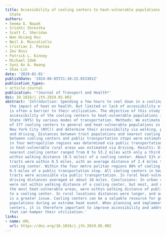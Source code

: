 ```yaml
---
title: Accessibility of cooling centers to heat-vulnerable populations in New York
  State
authors:
- Seema G. Nayak
- Srishti Shrestha
- Scott C. Sheridan
- Wan Hsiang Hsu
- Neil A. Muscatiello
- Cristian I. Pantea
- Zev Ross
- Patrick L. Kinney
- Michael Zdeb
- Syni An A. Hwang
- Shao Lin
date: '2019-01-01'
publishDate: '2024-06-05T21:10:23.653301Z'
publication_types:
- article-journal
publication: '*Journal of Transport and Health*'
doi: 10.1016/j.jth.2019.05.002
abstract: 'Introduction: Spending a few hours to cool down in a cooling center reduces
  the impact of heat on health. But limited or lack of accessibility of these facilities
  is often a barrier to their utilization. The objective of this study was to assess
  accessibility of the cooling centers to heat-vulnerable populations in New York
  State (NYS) by various modes of transportation. Methods: We estimate the proximity
  of 377 cooling centers to general and heat-vulnerable populations in NYS (excluding
  New York City (NYC)) and determine their accessibility via walking, public transportation
  and driving. Distances between tract populations and nearest cooling center, and
  between cooling centers and public transportation stops were estimated. Accessibility
  in four metropolitan regions was determined via public transportation while accessibility
  in heat-vulnerable rural areas was estimated via driving. Results: Distances to
  nearest cooling center ranged from 0 to 53.2 miles with only a third of NYS population
  within walking distance (0.5 miles) of a cooling center. About 51% of heat-vulnerable
  tracts were within 0.5 miles, with an average distance of 2.4 miles to the nearest
  cooling center. Within the four metro politan regions 80% of cooling centers within
  0.5 miles of a public transportation stop. All cooling centers in heat-vulnerable
  tracts were accessible via public transportation. In rural heat-vulnerable tracts,
  driving distances averaged at about 18 miles. Conclusions: In urban areas many residents
  were not within walking distance of a cooling center, but most, and nearly all in
  the most heat-vulnerable areas, were within walking distance of public transportation
  to a cooling center. In rural locations distances were longer, and accessibility
  is a greater issue. Cooling centers can be a valuable resource for general and heat-vulnerable
  populations during an extreme heat event. When planning and implementing cooling
  centers, it is therefore important to improve accessibility and address other barriers
  that can hamper their utilization.'
links:
- name: URL
  url: https://doi.org/10.1016/j.jth.2019.05.002
---
```

